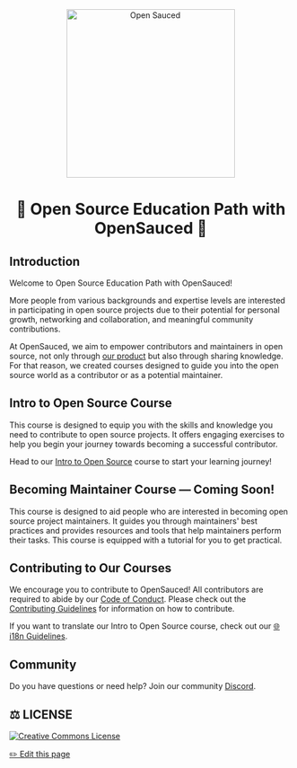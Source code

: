 <div align="center">
  <img alt="Open Sauced" src="https://i.ibb.co/7jPXt0Z/logo1-92f1a87f.png" width="300px">
  <h1>🍕 Open Source Education Path with OpenSauced 🍕</h1>
</div>

## Introduction

Welcome to Open Source Education Path with OpenSauced!

More people from various backgrounds and expertise levels are interested in participating in open source projects due to their potential for personal growth, networking and collaboration, and meaningful community contributions.

At OpenSauced, we aim to empower contributors and maintainers in open source, not only through [our product](https://opensauced.pizza/) but also through sharing knowledge. For that reason, we created courses designed to guide you into the open source world as a contributor or as a potential maintainer.

## Intro to Open Source Course

This course is designed to equip you with the skills and knowledge you need to contribute to open source projects. It offers engaging exercises to help you begin your journey towards becoming a successful contributor.

Head to our [Intro to Open Source](./intro-to-oss/) course to start your learning journey!

## Becoming Maintainer Course — Coming Soon!

This course is designed to aid people who are interested in becoming open source project maintainers. It guides you through maintainers' best practices and provides resources and tools that help maintainers perform their tasks. This course is equipped with a tutorial for you to get practical.

## Contributing to Our Courses

We encourage you to contribute to OpenSauced! All contributors are required to abide by our [Code of Conduct](https://github.com/open-sauced/.github/blob/main/CODE_OF_CONDUCT.md). Please check out the [Contributing Guidelines](/CONTRIBUTING.md) for information on how to contribute.

If you want to translate our Intro to Open Source course, check out our [🌐 i18n Guidelines](/i18n-guidelines.md).

## Community

Do you have questions or need help? Join our community [Discord](https://discord.gg/U2peSNf23P).

## ⚖️ LICENSE

[![Creative Commons License](https://i.creativecommons.org/l/by/4.0/88x31.png)](https://creativecommons.org/licenses/by/4.0/)

<footer>
  <a href="https://github.com/open-sauced/intro/blob/main/docs/README.md">✏️ Edit this page</a>
</footer>
